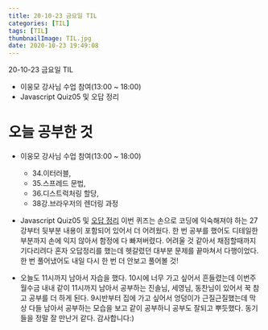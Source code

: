 ```yaml
---
title: 20-10-23 금요일 TIL
categories: [TIL]
tags: [TIL]
thumbnailImage: TIL.jpg
date: 2020-10-23 19:49:08
---
```


<!-- more -->
20-10-23 금요일 TIL
- 이웅모 강사님 수업 참여(13:00 ~ 18:00)
- Javascript Quiz05 및 오답 정리
<!-- excerpt -->

# 오늘 공부한 것

- 이웅모 강사님 수업 참여(13:00 ~ 18:00)
    - 34.이터러블, 
    - 35.스프레드 문법, 
    - 36.디스트럭처링 할당, 
    - 38강.브라우저의 렌더링 과정 
    
- Javascript Quiz05 및 [오답 정리](https://hanseul-lee.github.io/2020/10/23/JS_Quiz05/)
이번 퀴즈는 손으로 코딩에 익숙해져야 하는 27강부터 뒷부분 내용이 포함되어 있어서 더 어려웠다. 한 번 공부를 했어도 디테일한 부분까지 손에 익지 않아서 함정에 다 빠져버렸다. 어려울 것 같아서 채점할때까지 기다리려다 혼자 오답정리를 했는데 헷갈렸던 대부분 문제를 끝마쳐서 다행이었다. 한 번 풀어냈어도 내일 다시 한 번 더 안보고 풀어볼 것!

- 오늘도 11시까지 남아서 자습을 했다. 10시에 너무 가고 싶어서 흔들렸는데 이번주 월수금 내내 같이 11시까지 남아서 공부하는 진솔님, 세영님, 동찬님이 있어서 꾹 참고 공부를 더 하게 된다. 9시반부터 집에 가고 싶어서 엉덩이가 근질근질했는데 막상 다들 남아서 공부하는 모습을 보고 같이 공부하니 공부도 잘되고 뿌듯했다. 동기들을 정말 잘 만난거 같다. 감사합니다:)